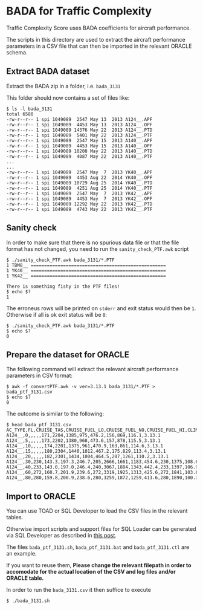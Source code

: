 # BADA for Traffic Complexity

Traffic Complexity Score uses BADA coefficients for aircraft performance.

The scripts in this directory are used to extract the aircraft performance
parameters in a CSV file that can then be imported in the relevant ORACLE schema.

## Extract BADA dataset

Extract the BADA zip in a folder, i.e. `bada_3131`

This folder should now contains a set of files like:

```shell
$ ls -l bada_3131
total 6580
-rw-r--r-- 1 spi 1049089  2547 May 13  2013 A124__.APF
-rw-r--r-- 1 spi 1049089  4453 May 13  2013 A124__.OPF
-rw-r--r-- 1 spi 1049089 14376 May 22  2013 A124__.PTD
-rw-r--r-- 1 spi 1049089  5401 May 22  2013 A124__.PTF
-rw-r--r-- 1 spi 1049089  2547 May 15  2013 A140__.APF
-rw-r--r-- 1 spi 1049089  4453 May 15  2013 A140__.OPF
-rw-r--r-- 1 spi 1049089 10208 May 22  2013 A140__.PTD
-rw-r--r-- 1 spi 1049089  4087 May 22  2013 A140__.PTF
...
...
-rw-r--r-- 1 spi 1049089  2547 May  7  2013 YK40__.APF
-rw-r--r-- 1 spi 1049089  4453 Aug 22  2014 YK40__.OPF
-rw-r--r-- 1 spi 1049089 10729 Aug 25  2014 YK40__.PTD
-rw-r--r-- 1 spi 1049089  4251 Aug 25  2014 YK40__.PTF
-rw-r--r-- 1 spi 1049089  2547 May  7  2013 YK42__.APF
-rw-r--r-- 1 spi 1049089  4453 May  7  2013 YK42__.OPF
-rw-r--r-- 1 spi 1049089 12292 May 22  2013 YK42__.PTD
-rw-r--r-- 1 spi 1049089  4743 May 22  2013 YK42__.PTF
```

## Sanity check

In order to make sure that there is no spurious data file or
that the file format has not changed, you need to run the
`sanity_check_PTF.awk` script

```shell
$ ./sanity_check_PTF.awk bada_3131/*.PTF
1 TBM8__ ==================================================
1 YK40__ ==================================================
1 YK42__ ==================================================

There is something fishy in the PTF files!
$ echo $?
1
```

The erroneus rows will be printed on `stderr` and exit status would then be `1`.
Otherwise if all is ok exit status will be `0`:

```shell
$ ./sanity_check_PTF.awk bada_3131/*.PTF
$ echo $?
0
```

## Prepare the dataset for ORACLE

The following command will extract the relevant aircraft performance
parameters in CSV format:

```shell
$ awk -f convertPTF.awk -v ver=3.13.1 bada_3131/*.PTF > bada_ptf_3131.csv
$ echo $?
0
```

The outcome is similar to the following:

```shell
$ head bada_ptf_3131.csv
AC_TYPE,FL,CRUISE_TAS,CRUISE_FUEL_LO,CRUISE_FUEL_NO,CRUISE_FUEL_HI,CLIMB_TAS,CLIMB_ROCD_LO,CLIMB_ROCD_NO,CLIMB_ROCD_HI,CLIMB_FUEL_NO,DESCENT_TAS,DESCENT_ROCD_NO,DESCENT_FUEL_NO,BADA_VERSION
A124__,0,,,,,171,2204,1385,975,476.2,156,869,116.1,3.13.1
A124__,5,,,,,173,2202,1380,968,473.6,157,878,115.5,3.13.1
A124__,10,,,,,174,2201,1375,961,470.9,163,861,114.6,3.13.1
A124__,15,,,,,180,2304,1440,1012,467.2,175,829,113.4,3.13.1
A124__,20,,,,,182,2301,1434,1004,464.5,207,1261,110.2,3.13.1
A124__,30,230,143.3,197.3,246.7,205,2666,1661,1183,454.6,230,1375,108.6,3.13.1
A124__,40,233,143.0,197.0,246.4,240,3067,1884,1343,442.4,233,1397,106.9,3.13.1
A124__,60,272,160.7,201.9,239.6,272,3319,1925,1313,425.6,272,1841,103.6,3.13.1
A124__,80,280,159.8,200.9,238.6,280,3259,1872,1259,413.6,280,1890,100.3,3.13.1
```

## Import to ORACLE

You can use TOAD or SQL Developer to load the CSV files in the relevant tables.

Otherwise import scripts and support files for SQL Loader can be generated via
SQL Developer as described in [this post][sqlldr].

The files `bada_ptf_3131.sh`, `bada_ptf_3131.bat` and `bada_ptf_3131.ctl` are
an example.

If you want to reuse them, **Please change the relevant filepath in order to
accomodate for the actual location of the CSV and log files and/or ORACLE table.**

In order to run the `bada_3131.csv` it then suffice to execute

```shell
$ ./bada_3131.sh
```


[sqlldr]: <http://www.thatjeffsmith.com/archive/2012/08/using-oracle-sql-developer-to-setup-sqlloader-runs/> "Generate SQL Loader script"
